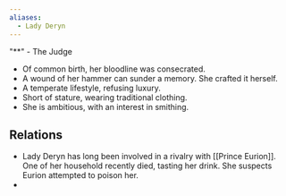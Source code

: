```yaml
---
aliases:
  - Lady Deryn
---
```

"**" - The Judge
- Of common birth, her bloodline was consecrated.
- A wound of her hammer can sunder a memory. She crafted it herself.
- A temperate lifestyle, refusing luxury.
- Short of stature, wearing traditional clothing.
- She is ambitious, with an interest in smithing.
## Relations
- Lady Deryn has long been involved in a rivalry with [[Prince Eurion]]. One of her household recently died, tasting her drink. She suspects Eurion attempted to poison her.
- 